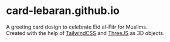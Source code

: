# card-lebaran.github.io

A greeting card design to celebrate Eid al-Fitr for Muslims. </br>
Created with the help of [TailwindCSS](https://tailwindcss.com/) and [ThreeJS](https://threejs.org/) as 3D objects.
